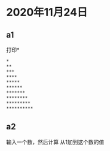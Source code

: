 # 2020年11月24日

## a1

打印*

```
*
**
***
****
*****
******
*******
********
*********
**********
```

## a2

输入一个数，然后计算 从1加到这个数的值

